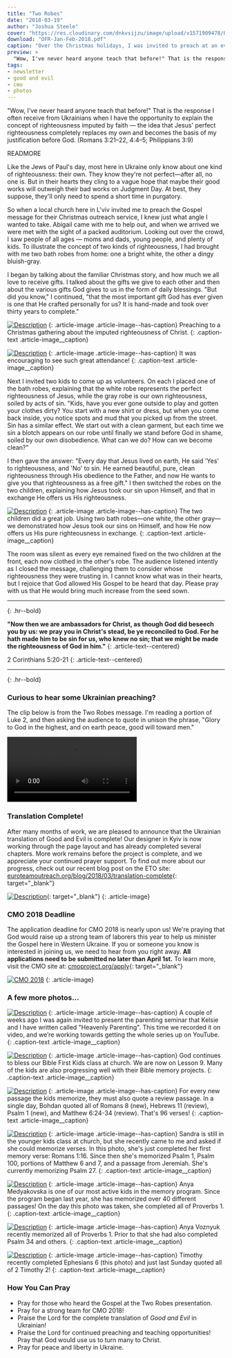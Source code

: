 ```yaml
---
title: "Two Robes"
date: "2018-03-19"
author: "Joshua Steele"
cover: "https://res.cloudinary.com/dnkvsijzu/image/upload/v1571909478/OFReport/2018-03-19-two-robes/two-robes-12-6_tegmbw.jpg"
download: "OFR-Jan-Feb-2018.pdf"
caption: "Over the Christmas holidays, I was invited to preach at an evangelistic service here in L'viv. My message that day was called \"Two Robes\" and focused on the need for Christ's imputed righteousness as a basis for salvation."
preview: >
  "Wow, I've never heard anyone teach that before!" That is the response I often receive from Ukrainians when I have the opportunity to explain the concept of righteousness imputed by faith — the idea that Jesus' perfect righteousness completely replaces my own and becomes the basis of my justification before God. (Romans 3:21–22, 4:4–5; Philippians 3:9)
tags:
- newsletter
- good and evil
- cmo
- photos
---
```


"Wow, I've never heard anyone teach that before!" That is the response I often receive from Ukrainians when I have the opportunity to explain the concept of righteousness imputed by faith — the idea that Jesus' perfect righteousness completely replaces my own and becomes the basis of my justification before God. (Romans 3:21–22, 4:4–5; Philippians 3:9)

READMORE

Like the Jews of Paul's day, most here in Ukraine only know about one kind of righteousness: their own. They know they're not perfect—after all, no one is. But in their hearts they cling to a vague hope that maybe their good works will outweigh their bad works on Judgment Day. At best, they suppose, they'll only need to spend a short time in purgatory.

So when a local church here in L'viv invited me to preach the Gospel message for their Christmas outreach service, I knew just what angle I wanted to take. Abigail came with me to help out, and when we arrived we were met with the sight of a packed auditorium. Looking out over the crowd, I saw people of all ages — moms and dads, young people, and plenty of kids. To illustrate the concept of two kinds of righteousness, I had brought with me two bath robes from home: one a bright white, the other a dingy bluish-gray.

I began by talking about the familiar Christmas story, and how much we all love to receive gifts. I talked about the gifts we give to each other and then about the various gifts God gives to us in the form of daily blessings. "But did you know," I continued, "that the most important gift God has ever given is one that He crafted personally for us? It is hand-made and took over thirty years to complete."

[![Description](https://d21yo20tm8bmc2.cloudfront.net/2018/two-robes-joshua1-550w.jpg)](https://d21yo20tm8bmc2.cloudfront.net/2018/two-robes-joshua1-2000w.jpg)
{: .article-image .article-image--has-caption}
Preaching to a Christmas gathering about the imputed righteousness of Christ.
{: .caption-text .article-image__caption}

[![Description](https://d21yo20tm8bmc2.cloudfront.net/2018/two-robes-reading-crowd-550w.jpg)](https://d21yo20tm8bmc2.cloudfront.net/2018/two-robes-reading-crowd-960w.jpg)
{: .article-image .article-image--has-caption}
It was encouraging to see such great attendance!
{: .caption-text .article-image__caption}

Next I invited two kids to come up as volunteers. On each I placed one of the bath robes, explaining that the white robe represents the perfect righteousness of Jesus, while the gray robe is our own righteousness, soiled by acts of sin. "Kids, have you ever gone outside to play and gotten your clothes dirty? You start with a new shirt or dress, but when you come back inside, you notice spots and mud that you picked up from the street. Sin has a similar effect. We start out with a clean garment, but each time we sin a blotch appears on our robe until finally we stand before God in shame, soiled by our own disobedience. What can we do? How can we become clean?"

I then gave the answer: "Every day that Jesus lived on earth, He said 'Yes' to righteousness, and 'No' to sin. He earned beautiful, pure, clean righteousness through His obedience to the Father, and now He wants to give you that righteousness as a free gift." I then switched the robes on the two children, explaining how Jesus took our sin upon Himself, and that in exchange He offers us His righteousness.

[![Description](https://d21yo20tm8bmc2.cloudfront.net/2018/two-robes-joshua2-550w.jpg)](https://d21yo20tm8bmc2.cloudfront.net/2018/two-robes-joshua2-960w.jpg)
{: .article-image .article-image--has-caption}
The two children did a great job. Using two bath robes—one white, the other gray—we demonstrated how Jesus took our sins on Himself, and how He now offers us His pure righteousness in exchange.
{: .caption-text .article-image__caption}

The room was silent as every eye remained fixed on the two children at the front, each now clothed in the other's robe. The audience listened intently as I closed the message, challenging them to consider whose righteousness they were trusting in. I cannot know what was in their hearts, but I rejoice that God allowed His Gospel to be heard that day. Please pray with us that He would bring much increase from the seed sown.

---
{: .hr--bold}

**"Now then we are ambassadors for Christ, as though God did beseech you by us: we pray you in Christ's stead, be ye reconciled to God. For he hath made him to be sin for us, who knew no sin; that we might be made the righteousness of God in him."**
{: .article-text--centered}

2 Corinthians 5:20-21
{: .article-text--centered}

---
{: .hr--bold}

### Curious to hear some Ukrainian preaching?

The clip below is from the Two Robes message. I'm reading a portion of Luke 2, and then asking the audience to quote in unison the phrase, "Glory to God in the highest, and on earth peace, good will toward men."

<video controls>
  <source src="https://d21yo20tm8bmc2.cloudfront.net/2018/two-robes-reading.mov" type="video/mp4">
Your browser does not support the video tag.
</video>

### Translation Complete!

After many months of work, we are pleased to announce that the Ukrainian translation of Good and Evil is complete! Our designer in Kyiv is now working through the page layout and has already completed several chapters. More work remains before the project is complete, and we appreciate your continued prayer support. To find out more about our progress, check out our recent blog post on the ETO site:
<span class="text-truncate">
[euroteamoutreach.org/blog/2018/03/translation-complete](https://euroteamoutreach.org/blog/2018/03/translation-complete/){: target="_blank"}
</span>

[![Description](https://d21yo20tm8bmc2.cloudfront.net/2018/ge-ukr-550h.png)](https://euroteamoutreach.org/blog/2018/03/translation-complete/){: target="_blank"}
{: .article-image}

### CMO 2018 Deadline

The application deadline for CMO 2018 is nearly upon us! We're praying that God would raise up a strong team of laborers this year to help us minister the Gospel here in Western Ukraine. If you or someone you know is interested in joining us, we need to hear from you right away. **All applications need to be submitted no later than April 1st.** To learn more, visit the CMO site at:
[cmoproject.org/apply](https://cmoproject.org/apply/){: target="_blank"}

[![CMO 2018](https://d21yo20tm8bmc2.cloudfront.net/2017/11/cmo-logo-full-300w.png)](https://cmoproject.org/apply/)
{: .article-image}

### A few more photos...

[![Description](https://d21yo20tm8bmc2.cloudfront.net/2018/parenting-seminar-video-550w.jpg)](https://d21yo20tm8bmc2.cloudfront.net/2018/parenting-seminar-video-2000w.jpg)
{: .article-image .article-image--has-caption}
A couple of weeks ago I was again invited to present the parenting seminar that Kelsie and I have written called "Heavenly Parenting". This time we recorded it on video, and we’re working towards getting the whole series up on YouTube.
{: .caption-text .article-image__caption}

[![Description](https://d21yo20tm8bmc2.cloudfront.net/2018/bf-kids-550w.jpg)](https://d21yo20tm8bmc2.cloudfront.net/2018/bf-kids-2000w.jpg)
{: .article-image .article-image--has-caption}
God continues to bless our Bible First Kids class at church. We are now on Lesson 9. Many of the kids are also progressing well with their Bible memory projects.
{: .caption-text .article-image__caption}

[![Description](https://d21yo20tm8bmc2.cloudfront.net/2018/bohdan-verses-550w.jpg)](https://d21yo20tm8bmc2.cloudfront.net/2018/bohdan-verses-2000w.jpg)
{: .article-image .article-image--has-caption}
For every new passage the kids memorize, they must also quote a review passage. In a single day, Bohdan quoted all of Romans 8 (new), Hebrews 11 (review), Psalm 1 (new), and Matthew 6:24-34 (review). That's 96 verses!
{: .caption-text .article-image__caption}

[![Description](https://d21yo20tm8bmc2.cloudfront.net/2018/sandra-verses-550w.jpg)](https://d21yo20tm8bmc2.cloudfront.net/2018/sandra-verses-1932w.jpg)
{: .article-image .article-image--has-caption}
Sandra is still in the younger kids class at church, but she recently came to me and asked if she could memorize verses. In this photo, she's just completed her first memory verse: Romans 1:16. Since then she's memorized Psalm 1, Psalm 100, portions of Matthew 6 and 7, and a passage from Jeremiah. She's currently memorizing Psalm 27.
{: .caption-text .article-image__caption}

[![Description](https://d21yo20tm8bmc2.cloudfront.net/2018/anya-prov1-550h.jpg)](https://d21yo20tm8bmc2.cloudfront.net/2018/anya-prov1-2000h.jpg)
{: .article-image .article-image--has-caption}
Anya Medyakovska is one of our most active kids in the memory program. Since the program began last year, she has memorized over 40 different passages! On the day this photo was taken, she completed all of Proverbs 1.
{: .caption-text .article-image__caption}

[![Description](https://d21yo20tm8bmc2.cloudfront.net/2018/anya-voznyuk-prov1-550h.jpg)](https://d21yo20tm8bmc2.cloudfront.net/2018/anya-voznyuk-prov1-2000h.jpg)
{: .article-image .article-image--has-caption}
Anya Voznyuk recently memorized all of Proverbs 1. Prior to that she had also completed Psalm 34 and others.
{: .caption-text .article-image__caption}

[![Description](https://d21yo20tm8bmc2.cloudfront.net/2018/timothy-eph6-550w.jpg)](https://d21yo20tm8bmc2.cloudfront.net/2018/timothy-eph6-2000w.jpg)
{: .article-image .article-image--has-caption}
Timothy recently completed Ephesians 6 (this photo) and just last Sunday quoted all of 2 Timothy 2!
{: .caption-text .article-image__caption}

### How You Can Pray

* Pray for those who heard the Gospel at the Two Robes presentation.
* Pray for a strong team for CMO 2018!
* Praise the Lord for the complete translation of *Good and Evil* in Ukrainian!
* Praise the Lord for continued preaching and teaching opportunities! Pray that God would use us to turn many to Christ.
* Pray for peace and liberty in Ukraine.
